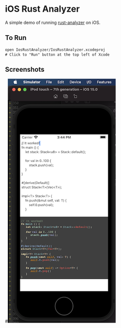# iOS Rust Analyzer

A simple demo of running [rust-analyzer](https://github.com/rust-analyzer/rust-analyzer) on iOS.

## To Run

```
open IosRustAnalyzer/IosRustAnalyzer.xcodeproj
# Click to "Run" button at the top left of Xcode
```

## Screenshots

#![iPhone simulator rust-analyzer](../../book/src/tutorial/running-rust-analyzer-on-an-iphone/screenshots/simulator-rust-analyzer-app.png)
